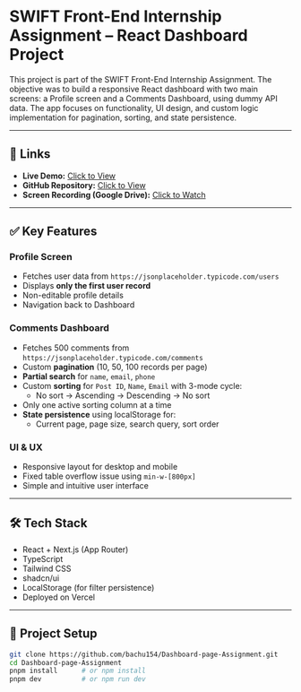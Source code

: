 # SWIFT Front-End Internship Assignment – React Dashboard Project

This project is part of the SWIFT Front-End Internship Assignment. The objective was to build a responsive React dashboard with two main screens: a Profile screen and a Comments Dashboard, using dummy API data. The app focuses on functionality, UI design, and custom logic implementation for pagination, sorting, and state persistence.

---

## 🔗 Links

- **Live Demo:** [Click to View](https://v0-react-dashboard-project-sigma.vercel.app/)
- **GitHub Repository:** [Click to View](https://github.com/bachu154/Dashboard-page-Assignment)
- **Screen Recording (Google Drive):** [Click to Watch](https://drive.google.com/file/d/1lh-UYt1ZJ7OEOJk7HvvpyBSjZ7quyk9s/view?usp=sharing)

---

## ✅ Key Features

### Profile Screen
- Fetches user data from `https://jsonplaceholder.typicode.com/users`
- Displays **only the first user record**
- Non-editable profile details
- Navigation back to Dashboard

### Comments Dashboard
- Fetches 500 comments from `https://jsonplaceholder.typicode.com/comments`
- Custom **pagination** (10, 50, 100 records per page)
- **Partial search** for `name`, `email`, `phone`
- Custom **sorting** for `Post ID`, `Name`, `Email` with 3-mode cycle:
  - No sort → Ascending → Descending → No sort
- Only one active sorting column at a time
- **State persistence** using localStorage for:
  - Current page, page size, search query, sort order

### UI & UX
- Responsive layout for desktop and mobile
- Fixed table overflow issue using `min-w-[800px]`
- Simple and intuitive user interface

---

## 🛠️ Tech Stack

- React + Next.js (App Router)
- TypeScript
- Tailwind CSS
- shadcn/ui
- LocalStorage (for filter persistence)
- Deployed on Vercel

---

## 📂 Project Setup

```bash
git clone https://github.com/bachu154/Dashboard-page-Assignment.git
cd Dashboard-page-Assignment
pnpm install      # or npm install
pnpm dev          # or npm run dev
